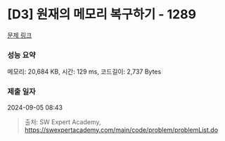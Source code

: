 # [D3] 원재의 메모리 복구하기 - 1289 

[문제 링크](https://swexpertacademy.com/main/code/problem/problemDetail.do?contestProbId=AV19AcoKI9sCFAZN) 

### 성능 요약

메모리: 20,684 KB, 시간: 129 ms, 코드길이: 2,737 Bytes

### 제출 일자

2024-09-05 08:43



> 출처: SW Expert Academy, https://swexpertacademy.com/main/code/problem/problemList.do